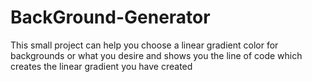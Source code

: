 # BackGround-Generator
This small project can help you choose a linear gradient color for backgrounds or what you desire and shows you the line of code which creates the linear gradient you have created
